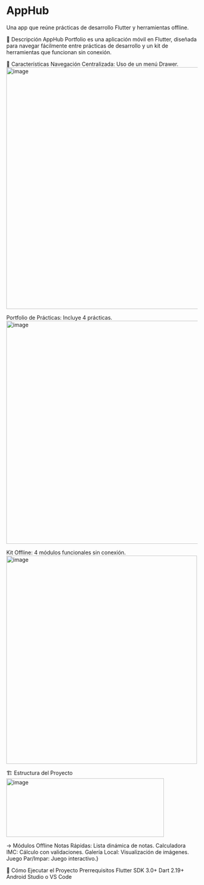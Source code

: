 # AppHub

Una app que reúne prácticas de desarrollo Flutter y herramientas offline.

📱 Descripción
AppHub Portfolio es una aplicación móvil en Flutter, diseñada para navegar fácilmente entre prácticas de desarrollo y un kit de herramientas que funcionan sin conexión.

🎯 Características
Navegación Centralizada: Uso de un menú Drawer.
<img width="1365" height="635" alt="image" src="https://github.com/user-attachments/assets/685de409-2c6f-44d7-a07a-56a020c08433" />

Portfolio de Prácticas: Incluye 4 prácticas.
<img width="506" height="586" alt="image" src="https://github.com/user-attachments/assets/97f43f3a-4ab8-4584-9734-3d7f7ca1869b" />


Kit Offline: 4 módulos funcionales sin conexión.
<img width="502" height="547" alt="image" src="https://github.com/user-attachments/assets/e4256845-3f2a-4714-b1bd-4c4431cf215b" />

🏗️ Estructura del Proyecto
<img width="415" height="154" alt="image" src="https://github.com/user-attachments/assets/7b9df30b-0a35-43e0-97a5-bcf545df2861" />

-> Módulos Offline
Notas Rápidas: Lista dinámica de notas.
Calculadora IMC: Cálculo con validaciones.
Galería Local: Visualización de imágenes.
Juego Par/Impar: Juego interactivo.}

🚀 Cómo Ejecutar el Proyecto
Prerrequisitos
Flutter SDK 3.0+
Dart 2.19+
Android Studio o VS Code
